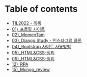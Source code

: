 # Table of contents

* [TIL2022 - 목록](README.md)
* [01)\_프로필 사이트](01\)\_firebase-portfolio/README.md)
* [02)\_MomenTam](02\)\_mometam/README.md)
* [03)\_Django Study - 인스타그램 클론](03\)\_PyCharm\_Django\_Instagram/README.md)
* [04)\_Bootstrap 사이트 사용방법](06\)\_bootstrap-study/Readme.md)
* [05)\_HTML&CSS-정리](13\)\_HTML_CSS/READ_HTML.md)
* [05)\_HTML&CSS-정리](13\)\_HTML_CSS/READ_HTML_with_CSS.md)
* [12)\_RPA](12-\_rpa/README.md)
* [15)\_Mongo_review](15\)\_Mongo_review/Readme.md)


